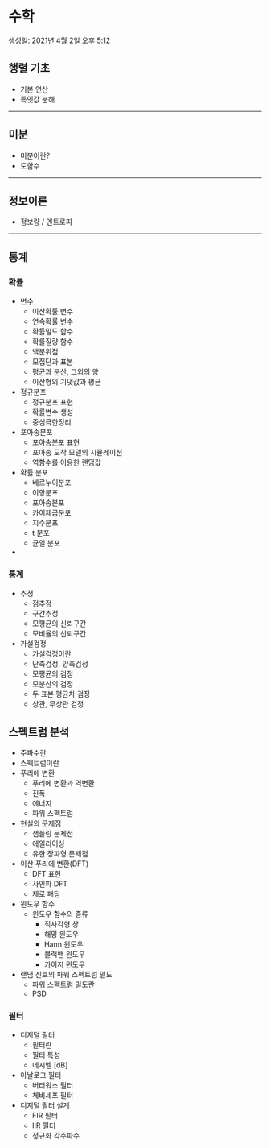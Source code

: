 # 수학

생성일: 2021년 4월 2일 오후 5:12

## 행렬 기초

- 기본 연산
- 특잇값 분해

---

## 미분

- 미분이란?
- 도함수

---

## 정보이론

- 정보량 / 엔트로피

---

## 통계

### 확률

- 변수
    - 이산확률 변수
    - 연속확률 변수
    - 확률밀도 함수
    - 확률질량 함수
    - 백분위점
    - 모집단과 표본
    - 평균과 분산, 그외의 양
    - 이산형의 기댓값과 평균
- 정규분포
    - 정규분포 표현
    - 확률변수 생성
    - 중심극한정리
- 포아송분포
    - 포아송분포 표현
    - 포아송 도착 모델의 시뮬레이션
    - 역함수를 이용한 랜덤값
- 확률 분포
    - 베르누이분포
    - 이항분포
    - 포아송분포
    - 카이제곱분포
    - 지수분포
    - t 분포
    - 균일 분포
- 

### 통계

- 추정
    - 점추정
    - 구간추정
    - 모평균의 신뢰구간
    - 모비율의 신뢰구간
- 가설검정
    - 가설검정이란
    - 단측검정, 양측검정
    - 모평균의 검정
    - 모분산의 검정
    - 두 표본 평균차 검정
    - 상관, 무상관 검정

## 스펙트럼 분석

- 주파수란
- 스펙트럼이란
- 푸리에 변환
    - 푸리에 변환과 역변환
    - 진폭
    - 에너지
    - 파워 스펙트럼
- 현실의 문제점
    - 샘플링 문제점
    - 에일리어싱
    - 유한 장파형 문제점
- 이산 푸리에 변환(DFT)
    - DFT 표현
    - 사인파 DFT
    - 제로 패딩
- 윈도우 함수
    - 윈도우 함수의 종류
        - 직사각형 창
        - 해밍 윈도우
        - Hann 윈도우
        - 블랙맨 윈도우
        - 카이저 윈도우
- 랜덤 신호의 파워 스펙트럼 밀도
    - 파워 스펙트럼 밀도란
    - PSD

### 필터

- 디지털 필터
    - 필터란
    - 필터 특성
    - 데시벨 [dB]
- 아날로그 필터
    - 버터워스 필터
    - 쳬비셰프 필터
- 디지털 필터 설계
    - FIR 필터
    - IIR 필터
    - 정규화 각주파수